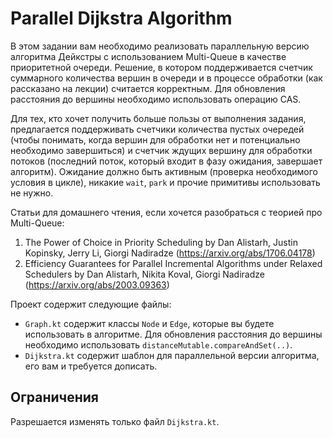 # Parallel Dijkstra Algorithm

В этом задании вам необходимо реализовать параллельную версию алгоритма Дейкстры с использованием Multi-Queue в качестве приоритетной очереди. 
Решение, в котором поддерживается счетчик суммарного количества вершин в очереди и в процессе обработки (как рассказано на лекции) считается корректным.  Для обновления расстояния до вершины необходимо использовать операцию CAS. 

Для тех, кто хочет получить больше пользы от выполнения задания, предлагается поддерживать счетчики количества пустых очередей (чтобы понимать, когда вершин для обработки нет и потенциально необходимо завершиться) и счетчик ждущих вершину для обработки потоков (последний поток, который входит в фазу ожидания, завершает алгоритм). Ожидание должно быть активным (проверка необходимого условия в цикле), никакие `wait`, `park` и прочие примитивы использовать не нужно.

Статьи для домашнего чтения, если хочется разобраться с теорией про Multi-Queue:

1. The Power of Choice in Priority Scheduling by Dan Alistarh, Justin Kopinsky, Jerry Li, Giorgi Nadiradze (https://arxiv.org/abs/1706.04178)
2. Efficiency Guarantees for Parallel Incremental Algorithms under Relaxed Schedulers by Dan Alistarh, Nikita Koval, Giorgi Nadiradze (https://arxiv.org/abs/2003.09363)


Проект содержит следующие файлы:

* `Graph.kt` содержит классы `Node` и `Edge`, которые вы будете использовать в алгоритме. Для обновления расстояния до вершины необходимо использовать `distanceMutable.compareAndSet(..)`.
* `Dijkstra.kt` содержит шаблон для параллельной версии алгоритма, его вам и требуется дописать.


## Ограничения
Разрешается изменять только файл `Dijkstra.kt`.

